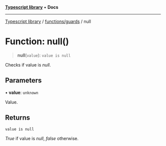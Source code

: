 [**Typescript library**](../../../index.md) • **Docs**

***

[Typescript library](../../../modules.md) / [functions/guards](../index.md) / null

# Function: null()

> **null**(`value`): `value is null`

Checks if value is _null_.

## Parameters

• **value**: `unknown`

Value.

## Returns

`value is null`

_True_ if value is _null_, _false_ otherwise.
